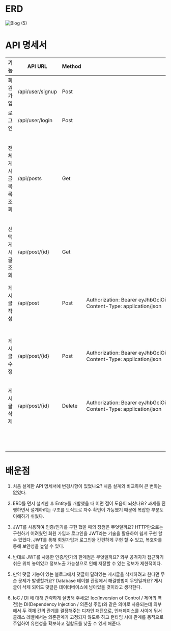 # ERD

![Blog (5)](https://user-images.githubusercontent.com/116184724/208817386-d1af4554-2f8f-4a9a-9d93-128a66ada329.png)

# API 명세서

| 기능 | API URL | Method | Request  Header | Request | Response | Response header |
| --- | --- | --- | --- | --- | --- | --- |
| 회원가입 | /api/user/signup | Post |   | {       "username" : "dntldms12",       "password" : "tldms6352"   } | {     "statusCode": "200",     "msg": "회원가입 성공"   } |   |
| 로그인 | /api/user/login | Post |   | {       "username" : "dntldms12",       "password" : "tldms6352"   } |   | Authorization: Bearer eyJhbGciOiJIUzI1NiJ9.eyJzdWIiOiJkbnRsZG1zMTIiLCJleHAiOjE2NzExNzE4NDYsImlhdCI6MTY3MTE2ODI0Nn0.3Lmlw89uwcPAhK2xRZuGSHOhwHk\_wWGcA9ORFdIZjVc   Content-Type: application/json |
| 전체 게시글 목록조회 | /api/posts | Get |   |   | \[     {       "id": 2,       "title": "title2",       "username": "dntldms12",       "createdAt": "2022-12-16T14:35:16.778038",       "modifiedAt": "2022-12-16T14:35:16.778038",       "contents": "contents2"     },     {       "id": 1,       "title": "title",       "username": "dntldms12",       "createdAt": "2022-12-16T14:32:23.520497",       "modifiedAt": "2022-12-16T14:32:23.520497",       "contents": "contents"     }   \] |   |
| 선택 게시글 조회 | /api/post/{id} | Get |   |   | {     "id": 1,     "title": "title",     "username": "dntldms12",     "createdAt": "2022-12-16T14:32:23.520497",     "modifiedAt": "2022-12-16T14:32:23.520497",     "contents": "contents"   } |   |
| 게시글 작성 | /api/post | Post | Authorization: Bearer eyJhbGciOiJIUzI1NiJ9.eyJzdWIiOiJkbnRsZG1zMTIiLCJleHAiOjE2NzExNzE4NDYsImlhdCI6MTY3MTE2ODI0Nn0.3Lmlw89uwcPAhK2xRZuGSHOhwHk\_wWGcA9ORFdIZjVc   Content-Type: application/json | {       "title" : "title",       "contents" : "contents"   } | {     "id": 1,     "title": "title",     "username": "dntldms12",     "createdAt": "2022-12-16T14:32:23.5204973",     "modifiedAt": "2022-12-16T14:32:23.5204973",     "contents": "contents"   } |   |
| 게시글 수정 | /api/post/{id} | Post | Authorization: Bearer eyJhbGciOiJIUzI1NiJ9.eyJzdWIiOiJkbnRsZG1zMTIiLCJleHAiOjE2NzExNzE4NDYsImlhdCI6MTY3MTE2ODI0Nn0.3Lmlw89uwcPAhK2xRZuGSHOhwHk\_wWGcA9ORFdIZjVc   Content-Type: application/json | {       "title" : "changedtitle",       "contents" : "changedcontents"   } | {     "id": 1,     "title": "changedtitle",     "username": "dntldms12",     "createdAt": "2022-12-16T14:32:23.520497",     "modifiedAt": "2022-12-16T14:32:23.520497",     "contents": "changedcontents"   } |   |
| 게시글 삭제 | /api/post/{id} | Delete | Authorization: Bearer eyJhbGciOiJIUzI1NiJ9.eyJzdWIiOiJkbnRsZG1zMTIiLCJleHAiOjE2NzExNzE4NDYsImlhdCI6MTY3MTE2ODI0Nn0.3Lmlw89uwcPAhK2xRZuGSHOhwHk\_wWGcA9ORFdIZjVc   Content-Type: application/json |   | {     "statusCode": "200",     "msg": "게시글이 삭제되었습니다."   } |   |
|   |   |   |   |   |   |   |
|   |   |   |   |   |   |   |
|   |   |   |   |   |   |   |

# 배운점

1. 처음 설계한 API 명세서에 변경사항이 있었나요?
처음 설계와 비교하여 큰 변화는 없었다.
    
2. ERD를 먼저 설계한 후 Entity를 개발했을 때 어떤 점이 도움이 되셨나요?
과제를 진행하면서 설계하려는 구조를 도식도로 자주 확인이 가능했기 때문에 복잡한 부분도 이해하기 쉬웠다.
    
3. JWT를 사용하여 인증/인가를 구현 했을 때의 장점은 무엇일까요?
HTTP만으로는 구현하기 어려웠던 회원 가입과 로그인을 JWT라는 기술을 활용하여 쉽게 구현 할 수 있었다. JWT를 통해 회원가입과 로그인을 간편하게 구현 할 수 있고, 
복호화를 통해 보안성을 높일 수 있다.
    
4. 반대로 JWT를 사용한 인증/인가의 한계점은 무엇일까요?
외부 공격자가 접근하기 쉬운 위치 놓여있고 정보노출 가능성으로 인해 저장할 수 있는 정보가 제한적이다.

5. 만약 댓글 기능이 있는 블로그에서 댓글이 달려있는 게시글을 삭제하려고 한다면 무슨 문제가 발생할까요? Database 테이블 관점에서 해결방법이 무엇일까요?
게시글이 삭제 되어도 댓글은 데이터베이스에 남아있을 것이라고 생각한다. 
    
6. IoC / DI 에 대해 간략하게 설명해 주세요!
Ioc(Inversion of Control / 제어의 역전)는 DI(Dependency Injection / 의존성 주입)와 같은 의미로 사용되는데 외부에서 두 객체 간의 관계를 결정해주는 디자인 패턴으로, 인터페이스를   사이에 둬서 클래스 레벨에서는 의존관계가 고정되지 않도록 하고 런타임 시에 관계를 동적으로 주입하여 유연성을 확보하고 결합도를 낮출 수 있게 해준다.
